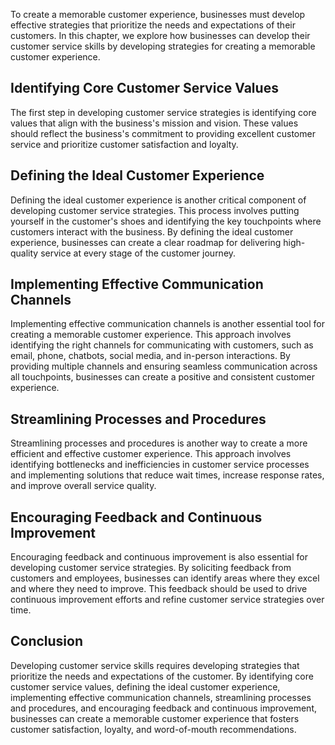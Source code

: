 
To create a memorable customer experience, businesses must develop effective strategies that prioritize the needs and expectations of their customers. In this chapter, we explore how businesses can develop their customer service skills by developing strategies for creating a memorable customer experience.

Identifying Core Customer Service Values
----------------------------------------

The first step in developing customer service strategies is identifying core values that align with the business's mission and vision. These values should reflect the business's commitment to providing excellent customer service and prioritize customer satisfaction and loyalty.

Defining the Ideal Customer Experience
--------------------------------------

Defining the ideal customer experience is another critical component of developing customer service strategies. This process involves putting yourself in the customer's shoes and identifying the key touchpoints where customers interact with the business. By defining the ideal customer experience, businesses can create a clear roadmap for delivering high-quality service at every stage of the customer journey.

Implementing Effective Communication Channels
---------------------------------------------

Implementing effective communication channels is another essential tool for creating a memorable customer experience. This approach involves identifying the right channels for communicating with customers, such as email, phone, chatbots, social media, and in-person interactions. By providing multiple channels and ensuring seamless communication across all touchpoints, businesses can create a positive and consistent customer experience.

Streamlining Processes and Procedures
-------------------------------------

Streamlining processes and procedures is another way to create a more efficient and effective customer experience. This approach involves identifying bottlenecks and inefficiencies in customer service processes and implementing solutions that reduce wait times, increase response rates, and improve overall service quality.

Encouraging Feedback and Continuous Improvement
-----------------------------------------------

Encouraging feedback and continuous improvement is also essential for developing customer service strategies. By soliciting feedback from customers and employees, businesses can identify areas where they excel and where they need to improve. This feedback should be used to drive continuous improvement efforts and refine customer service strategies over time.

Conclusion
----------

Developing customer service skills requires developing strategies that prioritize the needs and expectations of the customer. By identifying core customer service values, defining the ideal customer experience, implementing effective communication channels, streamlining processes and procedures, and encouraging feedback and continuous improvement, businesses can create a memorable customer experience that fosters customer satisfaction, loyalty, and word-of-mouth recommendations.
